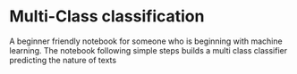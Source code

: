 # Multi-Class classification

A beginner friendly notebook for someone who is beginning with machine learning. The notebook following simple steps builds a multi class classifier predicting the nature of texts 
